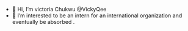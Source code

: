 - 👋 Hi, I’m victoria Chukwu @VickyQee
- 👀 I’m interested to be an intern for an international organization and eventually be absorbed .

<!---
VickyQee/VickyQee is a ✨ special ✨ repository because its `README.md` (this file) appears on your GitHub profile.
You can click the Preview link to take a look at your changes.
--->
